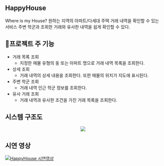 ## HappyHouse

Where is my House?
원하는 지역의 아파트/다세대 주택 거래 내역을 확인할 수 있는 서비스
주변 학군과 조회한 거래와 유사한 내역을 쉽게 확인할 수 있다.

## 🎇프로젝트 주 기능

- 거래 목록 조회
  - 지정한 매물 유형의 동 또는 아파트 명으로 거래 내역 목록을 조회한다.
- 상세 조회
  - 거래 내역의 상세 내용을 조회한다. 또한 매물의 위치가 지도에 표시된다.
- 주변 학군 조회
  - 거래 내역 인근 학군 정보를 조회한다.
- 유사 거래 조회
  - 거래 내역과 유사한 조건을 가진 거래 목록을 조회한다.


## 시스템 구조도
<p align="center">
    <img src="https://i.ibb.co/Kwpxnqh/Happy-House-System.png" >
</p>

## 시연 영상

[![HappyHouse 시연영상](http://img.youtube.com/vi/7wGEgsYu_O8/0.jpg)](https://youtu.be/7wGEgsYu_O8)

